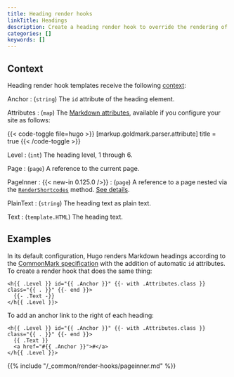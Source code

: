 ```yaml
---
title: Heading render hooks
linkTitle: Headings
description: Create a heading render hook to override the rendering of Markdown headings to HTML.
categories: []
keywords: []
---
```


## Context

Heading render hook templates receive the following [context](g):

Anchor
: (`string`) The `id` attribute of the heading element.

Attributes
: (`map`) The [Markdown attributes], available if you configure your site as follows:

  {{< code-toggle file=hugo >}}
  [markup.goldmark.parser.attribute]
  title = true
  {{< /code-toggle >}}

Level
: (`int`) The heading level, 1 through 6.

Page
: (`page`) A reference to the current page.

PageInner
: {{< new-in 0.125.0 />}}
: (`page`) A reference to a page nested via the [`RenderShortcodes`] method. [See details](#pageinner-details).

PlainText
: (`string`) The heading text as plain text.

Text
: (`template.HTML`) The heading text.

[Markdown attributes]: /content-management/markdown-attributes/
[`RenderShortcodes`]: /methods/page/rendershortcodes

## Examples

In its default configuration, Hugo renders Markdown headings according to the [CommonMark specification] with the addition of automatic `id` attributes. To create a render hook that does the same thing:

[CommonMark specification]: https://spec.commonmark.org/current/

```go-html-template {file="layouts/_default/_markup/render-heading.html" copy=true}
<h{{ .Level }} id="{{ .Anchor }}" {{- with .Attributes.class }} class="{{ . }}" {{- end }}>
  {{- .Text -}}
</h{{ .Level }}>
```

To add an anchor link to the right of each heading:

```go-html-template {file="layouts/_default/_markup/render-heading.html" copy=true}
<h{{ .Level }} id="{{ .Anchor }}" {{- with .Attributes.class }} class="{{ . }}" {{- end }}>
  {{ .Text }}
  <a href="#{{ .Anchor }}">#</a>
</h{{ .Level }}>
```

{{% include "/_common/render-hooks/pageinner.md" %}}
